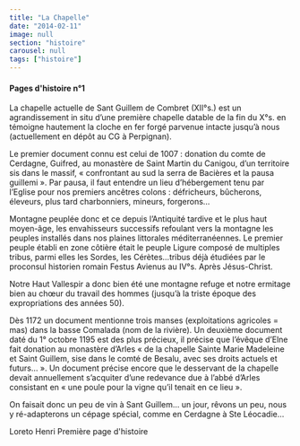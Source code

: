 ```yaml
---
title: "La Chapelle"
date: "2014-02-11"
image: null
section: "histoire"
carousel: null
tags: ["histoire"]
---
```


#### Pages d'histoire n°1

La chapelle actuelle de Sant Guillem de Combret (XII°s.) est un agrandissement in situ d’une première chapelle datable de la fin du X°s. en témoigne hautement la cloche en fer forgé parvenue intacte jusqu’à nous (actuellement en dépôt au CG à Perpignan).

Le premier document connu est celui de 1007 : donation du comte de Cerdagne, Guifred, au monastère de Saint Martin du Canigou, d’un territoire sis dans le massif, « confrontant au sud la serra de Bacières et la pausa guillemi ». Par pausa, il faut entendre un lieu d’hébergement tenu par l’Eglise pour nos premiers ancêtres colons : défricheurs, bûcherons, éleveurs, plus tard charbonniers, mineurs, forgerons…

Montagne peuplée donc et ce depuis l’Antiquité tardive et le plus haut moyen-âge, les envahisseurs successifs refoulant vers la montagne les peuples installés dans nos plaines littorales méditerranéennes. Le premier peuple établi en zone côtière était le peuple Ligure composé de multiples tribus, parmi elles les Sordes, les Cérètes…tribus déjà étudiées par le proconsul historien romain Festus Avienus au IV°s. Après Jésus-Christ.

Notre Haut Vallespir a donc bien été une montagne refuge et notre ermitage bien au chœur du travail des hommes (jusqu’à la triste époque des expropriations des années 50).

Dès 1172 un document mentionne trois manses (exploitations agricoles = mas) dans la basse Comalada (nom de la rivière). Un deuxième document daté du 1° octobre 1195 est des plus précieux, il précise que l’évêque d’Elne fait donation au monastère d’Arles « de la chapelle Sainte Marie Madeleine et Saint Guillem, sise dans le comté de Besalu, avec ses droits actuels et futurs… ». Un document précise encore que le desservant de la chapelle devait annuellement s’acquiter d’une redevance due à l’abbé d’Arles consistant en « une poule pour la vigne qu’il tenait en ce lieu ».

On faisait donc un peu de vin à Sant Guillem… un jour, rêvons un peu, nous y ré-adapterons un cépage spécial, comme en Cerdagne à Ste Léocadie…

Loreto Henri
Première page d'histoire
